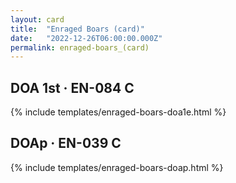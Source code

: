 ```yaml
---
layout: card
title:  "Enraged Boars (card)"
date:   "2022-12-26T06:00:00.000Z"
permalink: enraged-boars_(card)
---
```


## DOA 1st &middot; EN-084 C

{% include templates/enraged-boars-doa1e.html %}


## DOAp &middot; EN-039 C

{% include templates/enraged-boars-doap.html %}
